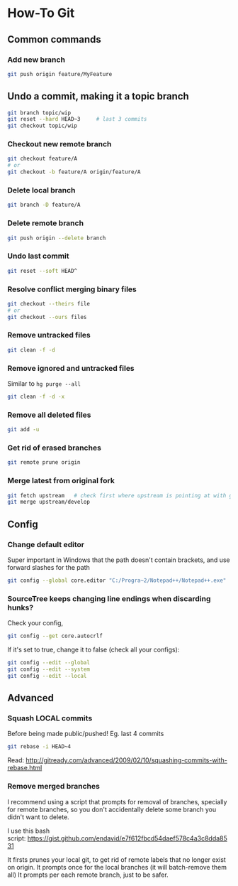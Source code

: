 # How-To Git

## Common commands

### Add new branch

```bash
git push origin feature/MyFeature
```

## Undo a commit, making it a topic branch

```bash
git branch topic/wip
git reset --hard HEAD~3     # last 3 commits
git checkout topic/wip
```

### Checkout new remote branch

```bash
git checkout feature/A
# or
git checkout -b feature/A origin/feature/A
```

### Delete local branch

```bash
git branch -D feature/A
```

### Delete remote branch

```bash
git push origin --delete branch
```

### Undo last commit

```bash
git reset --soft HEAD^
```

### Resolve conflict merging binary files

```bash
git checkout --theirs file
# or
git checkout --ours files
```

### Remove untracked files

```bash
git clean -f -d
```

### Remove ignored and untracked files

Similar to `hg purge --all`

```bash
git clean -f -d -x
```

### Remove all deleted files

```bash
git add -u
```

### Get rid of erased branches

```bash
git remote prune origin
```

### Merge latest from original fork

```bash
git fetch upstream   # check first where upstream is pointing at with git remote -v
git merge upstream/develop
```

## Config

### Change default editor

Super important in Windows that the path doesn't contain brackets, and use forward slashes for the path

```bash
git config --global core.editor "C:/Progra~2/Notepad++/Notepad++.exe"
```

### SourceTree keeps changing line endings when discarding hunks?

Check your config,

```bash
git config --get core.autocrlf
```

If it's set to true, change it to false (check all your configs):

```bash
git config --edit --global
git config --edit --system
git config --edit --local
```

## Advanced

### Squash LOCAL commits

Before being made public/pushed! Eg. last 4 commits

```bash
git rebase -i HEAD~4
```

Read: http://gitready.com/advanced/2009/02/10/squashing-commits-with-rebase.html

### Remove merged branches

I recommend using a script that prompts for removal of branches, specially for remote branches, so you don't accidentally delete some branch you didn't want to delete.

I use this bash script: https://gist.github.com/endavid/e7f612fbcd54daef578c4a3c8dda8531

It firsts prunes your local git, to get rid of remote labels that no longer exist on origin.
It prompts once for the local branches (it will batch-remove them all)
It prompts per each remote branch, just to be safer.

